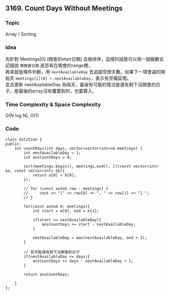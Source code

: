 ##  3169. Count Days Without Meetings

### Topic
Array / Sorting

### Idea
先針對 Meetings[0] (開會的start日期) 去做排序，這樣的話就可以用一個變數去記錄說 `無開會日期` 是否有在開會的range裡，  
再來就是條件判斷，用 `nextAvailableDay` 去追蹤空閒天數。如果下一場會議的開始天 `meetings[i][0] > nextAvailableDay`，表示有空檔區間。  
並且更新 nextAvailableDay 為隔天，最後有可能的情況是還有剩下沒開會的日子，是最後的array沒有覆蓋到的，也要算入。


### Time Complexity & Space Complexity
O(N log N), O(1)

### Code
```
class Solution {
public:
    int countDays(int days, vector<vector<int>>& meetings) {
        int nextAvailableDay = 1;
        int ansCountDays = 0;

        sort(meetings.begin(), meetings.end(), [](const vector<int> &a, const vector<int> &b){
            return a[0] < b[0];
        });

        // for (const auto& row : meetings) {
        //     cout << "[" << row[0] << ", " << row[1] << "] ";
        // }

        for(const auto& m: meetings){
            int start = m[0], end = m[1];

            if(start >= nextAvailableDay){
                ansCountDays += start - nextAvailableDay;
            }

            nextAvailableDay = max(nextAvailableDay, end + 1);
        }

        // 有可能還有剩下沒開會的日子
        if(nextAvailableDay <= days){
            ansCountDays += days - nextAvailableDay + 1;
        }

        return ansCountDays;

    }
};
```
